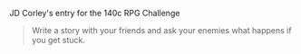 JD Corley's entry for the 140c RPG Challenge


> Write a story with your friends and ask your enemies what happens if you get stuck.
